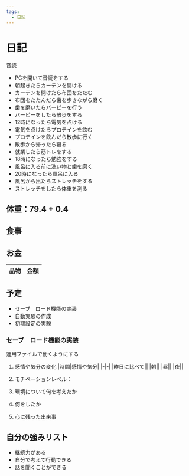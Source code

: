 ```yaml
---
tags:
  - 日記
---
```



# 日記

音読

* PCを開いて音読をする
* 朝起きたらカーテンを開ける
* カーテンを開けたら布団をたたむ
* 布団をたたんだら歯を歩きながら磨く
* 歯を磨いたらバーピーを行う
* バーピーをしたら散歩をする
* 12時になったら電気を点ける
* 電気を点けたらプロテインを飲む
* プロテインを飲んだら散歩に行く
* 散歩から帰ったら寝る
* 就業したら筋トレをする
* 18時になったら勉強をする
* 風呂に入る前に洗い物と歯を磨く
* 20時になったら風呂に入る
* 風呂から出たらストレッチをする
* ストレッチをしたら体重を測る

## 体重：79.4 + 0.4

## 食事

## お金

|品物|金額|
| - | -: |

## 予定

* セーブ　ロード機能の実装
* 自動実験の作成
* 初期設定の実験

### セーブ　ロード機能の実装

運用ファイルで動くようにする

1. 感情や気分の変化
   |時間|感情や気分|
   |-|-|
   |昨日に比べて||
   |朝||
   |昼||
   |夜||

2. モチベーションレベル：

3. 環境について何を考えたか

4. 何をしたか

5. 心に残った出来事

## 自分の強みリスト

* 継続力がある
* 自分で考えて行動できる
* 話を聞くことができる